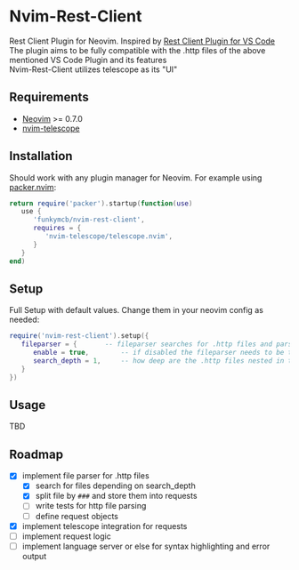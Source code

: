 # Nvim-Rest-Client
Rest Client Plugin for Neovim. Inspired by [Rest Client Plugin for VS Code](https://github.com/Huachao/vscode-restclient)  
The plugin aims to be fully compatible with the .http files of the above mentioned VS Code Plugin and its features  
Nvim-Rest-Client utilizes telescope as its "UI"

## Requirements
- [Neovim](https://github.com/neovim/neovim) >= 0.7.0
- [nvim-telescope](https://github.com/nvim-telescope/telescope.nvim)

## Installation
Should work with any plugin manager for Neovim. For example using [packer.nvim](https://github.com/wbthomason/packer.nvim):
```lua
return require('packer').startup(function(use)
   use {
      'funkymcb/nvim-rest-client',
      requires = {
         'nvim-telescope/telescope.nvim',
      }
   }
end)
```

## Setup
Full Setup with default values. Change them in your neovim config as needed:
```lua
require('nvim-rest-client').setup({
   fileparser = {       -- fileparser searches for .http files and parses them into request objects
      enable = true,        -- if disabled the fileparser needs to be triggered manually before using
      search_depth = 1,     -- how deep are the .http files nested in the $PWD
   }
})
```


## Usage
TBD

## Roadmap
- [x] implement file parser for .http files
    - [x] search for files depending on search_depth
    - [x] split file by `###` and store them into requests
    - [ ] write tests for http file parsing
    - [ ] define request objects
- [x] implement telescope integration for requests
- [ ] implement request logic
- [ ] implement language server or else for syntax highlighting and error output
